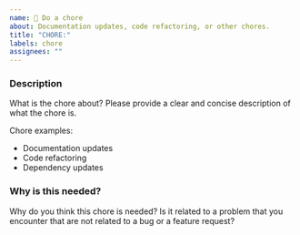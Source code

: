 ```yaml
---
name: 🧹 Do a chore
about: Documentation updates, code refactoring, or other chores.
title: "CHORE:"
labels: chore
assignees: ""
---
```


### Description

What is the chore about? Please provide a clear and concise description of what the chore is.

Chore examples:

- Documentation updates
- Code refactoring
- Dependency updates

### Why is this needed?

Why do you think this chore is needed? Is it related to a problem that you encounter that are not related to a bug or a feature request?

